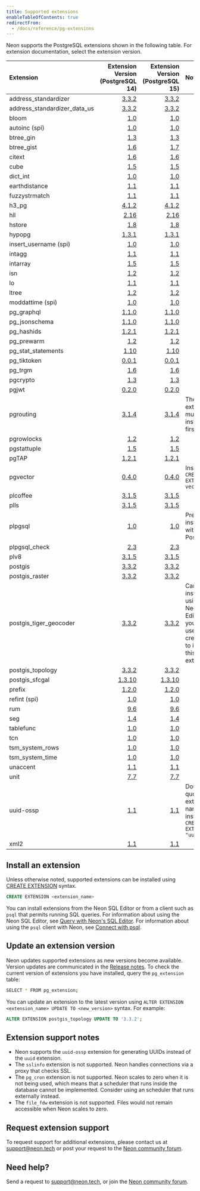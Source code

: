 ```yaml
---
title: Supported extensions
enableTableOfContents: true
redirectFrom:
  - /docs/reference/pg-extensions
---
```


Neon supports the PostgreSQL extensions shown in the following table. For extension documentation, select the extension version.

<a id="default-extensions/"></a>

| Extension                    |                                  Extension Version (PostgreSQL 14) |                                  Extension Version (PostgreSQL 15) | Note                                                                                                       |
| :--------------------------- | -----------------------------------------------------------------: | -----------------------------------------------------------------: | :--------------------------------------------------------------------------------------------------------- |
| address_standardizer         | [3.3.2](https://postgis.net/docs/Extras.html#Address_Standardizer) | [3.3.2](https://postgis.net/docs/Extras.html#Address_Standardizer) |                                                                                                            |
| address_standardizer_data_us | [3.3.2](https://postgis.net/docs/Extras.html#Address_Standardizer) | [3.3.2](https://postgis.net/docs/Extras.html#Address_Standardizer) |                                                                                                            |
| bloom                        |               [1.0](https://www.postgresql.org/docs/14/bloom.html) |               [1.0](https://www.postgresql.org/docs/15/bloom.html) |                                                                                                            |
| autoinc (spi)                |    [1.0](https://www.postgresql.org/docs/current/contrib-spi.html) |    [1.0](https://www.postgresql.org/docs/current/contrib-spi.html) |                                                                                                            |
| btree_gin                    |           [1.3](https://www.postgresql.org/docs/14/btree-gin.html) |           [1.3](https://www.postgresql.org/docs/15/btree-gin.html) |                                                                                                            |
| btree_gist                   |          [1.6](https://www.postgresql.org/docs/14/btree-gist.html) |          [1.7](https://www.postgresql.org/docs/15/btree-gist.html) |                                                                                                            |
| citext                       |              [1.6](https://www.postgresql.org/docs/14/citext.html) |              [1.6](https://www.postgresql.org/docs/15/citext.html) |                                                                                                            |
| cube                         |                [1.5](https://www.postgresql.org/docs/14/cube.html) |                [1.5](https://www.postgresql.org/docs/15/cube.html) |                                                                                                            |
| dict_int                     |            [1.0](https://www.postgresql.org/docs/14/dict-int.html) |            [1.0](https://www.postgresql.org/docs/15/dict-int.html) |                                                                                                            |
| earthdistance                |       [1.1](https://www.postgresql.org/docs/14/earthdistance.html) |       [1.1](https://www.postgresql.org/docs/15/earthdistance.html) |                                                                                                            |
| fuzzystrmatch                |       [1.1](https://www.postgresql.org/docs/14/fuzzystrmatch.html) |       [1.1](https://www.postgresql.org/docs/15/fuzzystrmatch.html) |                                                                                                            |
| h3_pg                        |   [4.1.2](https://github.com/zachasme/h3-pg/blob/main/docs/api.md) |   [4.1.2](https://github.com/zachasme/h3-pg/blob/main/docs/api.md) |                                                                                                            |
| hll                          |                [2.16](https://github.com/citusdata/postgresql-hll) |                [2.16](https://github.com/citusdata/postgresql-hll) |                                                                                                            |
| hstore                       |              [1.8](https://www.postgresql.org/docs/14/hstore.html) |              [1.8](https://www.postgresql.org/docs/15/hstore.html) |                                                                                                            |
| hypopg                       |             [1.3.1](https://hypopg.readthedocs.io/en/rel1_stable/) |             [1.3.1](https://hypopg.readthedocs.io/en/rel1_stable/) |                                                                                                            |
| insert_username (spi)        |    [1.0](https://www.postgresql.org/docs/current/contrib-spi.html) |    [1.0](https://www.postgresql.org/docs/current/contrib-spi.html) |                                                                                                            |
| intagg                       |              [1.1](https://www.postgresql.org/docs/14/intagg.html) |              [1.1](https://www.postgresql.org/docs/15/intagg.html) |                                                                                                            |
| intarray                     |            [1.5](https://www.postgresql.org/docs/14/intarray.html) |            [1.5](https://www.postgresql.org/docs/15/intarray.html) |                                                                                                            |
| isn                          |                 [1.2](https://www.postgresql.org/docs/14/isn.html) |                 [1.2](https://www.postgresql.org/docs/15/isn.html) |                                                                                                            |
| lo                           |                  [1.1](https://www.postgresql.org/docs/14/lo.html) |                  [1.1](https://www.postgresql.org/docs/15/lo.html) |                                                                                                            |
| ltree                        |               [1.2](https://www.postgresql.org/docs/14/ltree.html) |               [1.2](https://www.postgresql.org/docs/15/ltree.html) |                                                                                                            |
| moddattime (spi)             |    [1.0](https://www.postgresql.org/docs/current/contrib-spi.html) |    [1.0](https://www.postgresql.org/docs/current/contrib-spi.html) |                                                                                                            |
| pg_graphql                   |                    [1.1.0](https://github.com/supabase/pg_graphql) |                    [1.1.0](https://github.com/supabase/pg_graphql) |                                                                                                            |
| pg_jsonschema                |                 [1.1.0](https://github.com/supabase/pg_jsonschema) |                 [1.1.0](https://github.com/supabase/pg_jsonschema) |                                                                                                            |
| pg_hashids                   |                    [1.2.1](https://github.com/iCyberon/pg_hashids) |                    [1.2.1](https://github.com/iCyberon/pg_hashids) |                                                                                                            |
| pg_prewarm                   |           [1.2](https://www.postgresql.org/docs/14/pgprewarm.html) |           [1.2](https://www.postgresql.org/docs/15/pgprewarm.html) |                                                                                                            |
| pg_stat_statements           |   [1.10](https://www.postgresql.org/docs/14/pgstatstatements.html) |   [1.10](https://www.postgresql.org/docs/15/pgstatstatements.html) |                                                                                                            |
| pg_tiktoken                  |                    [0.0.1](https://github.com/kelvich/pg_tiktoken) |                    [0.0.1](https://github.com/kelvich/pg_tiktoken) |                                                                                                            |
| pg_trgm                      |              [1.6](https://www.postgresql.org/docs/14/pgtrgm.html) |              [1.6](https://www.postgresql.org/docs/15/pgtrgm.html) |                                                                                                            |
| pgcrypto                     |            [1.3](https://www.postgresql.org/docs/14/pgcrypto.html) |            [1.3](https://www.postgresql.org/docs/15/pgcrypto.html) |                                                                                                            |
| pgjwt                        |                          [0.2.0](https://github.com/michelp/pgjwt) |                          [0.2.0](https://github.com/michelp/pgjwt) |                                                                                                            |
| pgrouting                    |              [3.1.4](https://docs.pgrouting.org/3.1/en/index.html) |              [3.1.4](https://docs.pgrouting.org/3.1/en/index.html) | The PostGIS extension must be installed first.                                                             |
| pgrowlocks                   |          [1.2](https://www.postgresql.org/docs/14/pgrowlocks.html) |          [1.2](https://www.postgresql.org/docs/15/pgrowlocks.html) |                                                                                                            |
| pgstattuple                  |         [1.5](https://www.postgresql.org/docs/14/pgstattuple.html) |         [1.5](https://www.postgresql.org/docs/15/pgstattuple.html) |                                                                                                            |
| pgTAP                        |                      [1.2.1](https://pgtap.org/documentation.html) |                      [1.2.1](https://pgtap.org/documentation.html) |                                                                                                            |
| pgvector                     |                      [0.4.0](https://github.com/pgvector/pgvector) |                      [0.4.0](https://github.com/pgvector/pgvector) | Install with `CREATE EXTENSION vector;`                                                                    |
| plcoffee                     |                             [3.1.5](https://github.com/plv8/plv8/) |                             [3.1.5](https://github.com/plv8/plv8/) |                                                                                                            |
| plls                         |                             [3.1.5](https://github.com/plv8/plv8/) |                             [3.1.5](https://github.com/plv8/plv8/) |                                                                                                            |
| plpgsql                      |             [1.0](https://www.postgresql.org/docs/14/plpgsql.html) |             [1.0](https://www.postgresql.org/docs/15/plpgsql.html) | Pre-installed with PostgreSQL.                                                                             |
| plpgsql_check                |                        [2.3](https://pgxn.org/dist/plpgsql_check/) |                        [2.3](https://pgxn.org/dist/plpgsql_check/) |                                                                                                            |
| plv8                         |                                   [3.1.5](https://plv8.github.io/) |                                   [3.1.5](https://plv8.github.io/) |                                                                                                            |
| postgis                      |                                      [3.3.2](https://postgis.net/) |                                      [3.3.2](https://postgis.net/) |                                                                                                            |
| postgis_raster               |                [3.3.2](https://postgis.net/docs/RT_reference.html) |                [3.3.2](https://postgis.net/docs/RT_reference.html) |                                                                                                            |
| postgis_tiger_geocoder       |       [3.3.2](https://postgis.net/docs/Extras.html#Tiger_Geocoder) |       [3.3.2](https://postgis.net/docs/Extras.html#Tiger_Geocoder) | Cannot be installed using the Neon SQL Editor. Use your `psql` user credentials to install this extension. |
| postgis_topology             |                [3.3.2](https://www.postgis.net/docs/Topology.html) |                [3.3.2](https://www.postgis.net/docs/Topology.html) |                                                                                                            |
| postgis_sfcgal               |                       [1.3.10](https://oslandia.gitlab.io/SFCGAL/) |                       [1.3.10](https://oslandia.gitlab.io/SFCGAL/) |                                                                                                            |
| prefix                       |                         [1.2.0](https://github.com/dimitri/prefix) |                         [1.2.0](https://github.com/dimitri/prefix) |                                                                                                            |
| refint (spi)                 |    [1.0](https://www.postgresql.org/docs/current/contrib-spi.html) |    [1.0](https://www.postgresql.org/docs/current/contrib-spi.html) |                                                                                                            |
| rum                          |             [9.6](https://postgrespro.com/docs/enterprise/9.6/rum) |             [9.6](https://postgrespro.com/docs/enterprise/9.6/rum) |                                                                                                            |
| seg                          |                 [1.4](https://www.postgresql.org/docs/14/seg.html) |                 [1.4](https://www.postgresql.org/docs/15/seg.html) |                                                                                                            |
| tablefunc                    |           [1.0](https://www.postgresql.org/docs/14/tablefunc.html) |           [1.0](https://www.postgresql.org/docs/15/tablefunc.html) |                                                                                                            |
| tcn                          |                 [1.0](https://www.postgresql.org/docs/14/tcn.html) |                 [1.0](https://www.postgresql.org/docs/15/tcn.html) |                                                                                                            |
| tsm_system_rows              |     [1.0](https://www.postgresql.org/docs/14/tsm-system-rows.html) |     [1.0](https://www.postgresql.org/docs/15/tsm-system-rows.html) |                                                                                                            |
| tsm_system_time              |     [1.0](https://www.postgresql.org/docs/14/tsm-system-time.html) |     [1.0](https://www.postgresql.org/docs/15/tsm-system-time.html) |                                                                                                            |
| unaccent                     |            [1.1](https://www.postgresql.org/docs/14/unaccent.html) |            [1.1](https://www.postgresql.org/docs/15/unaccent.html) |                                                                                                            |
| unit                         |                    [7.7](https://github.com/df7cb/postgresql-unit) |                    [7.7](https://github.com/df7cb/postgresql-unit) |                                                                                                            |
| uuid-ossp                    |           [1.1](https://www.postgresql.org/docs/14/uuid-ossp.html) |           [1.1](https://www.postgresql.org/docs/15/uuid-ossp.html) | Double-quote the extension name when installing: `CREATE EXTENSION "uuid-ossp"`                            |
| xml2                         |           [1.1](https://www.postgresql.org/docs/current/xml2.html) |           [1.1](https://www.postgresql.org/docs/current/xml2.html) |                                                                                                            |

## Install an extension

Unless otherwise noted, supported extensions can be installed using [CREATE EXTENSION](https://www.postgresql.org/docs/14/sql-createextension.html) syntax.

```sql
CREATE EXTENSION <extension_name>
```

You can install extensions from the Neon SQL Editor or from a client such as `psql` that permits running SQL queries. For information about using the Neon SQL Editor, see [Query with Neon's SQL Editor](/docs/get-started-with-neon/query-with-neon-sql-editor). For information about using the `psql` client with Neon, see [Connect with psql](https://neon.tech/docs/connect/query-with-psql-editor).

## Update an extension version

Neon updates supported extensions as new versions become available. Version updates are communicated in the [Release notes](/docs/release-notes). To check the current version of extensions you have installed, query the `pg_extension` table:

```bash
SELECT * FROM pg_extension;
```

You can update an extension to the latest version using `ALTER EXTENSION <extension_name> UPDATE TO <new_version>` syntax. For example:

```sql
ALTER EXTENSION postgis_topology UPDATE TO '3.3.2';
```

## Extension support notes

- Neon supports the `uuid-ossp` extension for generating UUIDs instead of the `uuid` extension.
- The `sslinfo` extension is not supported. Neon handles connections via a proxy that checks SSL.
- The `pg_cron` extension is not supported. Neon scales to zero when it is not being used, which means that a scheduler that runs inside the database cannot be implemented. Consider using an scheduler that runs externally instead.
- The `file_fdw` extension is not supported. Files would not remain accessible when Neon scales to zero.

## Request extension support

To request support for additional extensions, please contact us at [support@neon.tech](mailto:support@neon.tech) or post your request to the [Neon community forum](https://community.neon.tech/).

## Need help?

Send a request to [support@neon.tech](mailto:support@neon.tech), or join the [Neon community forum](https://community.neon.tech/).

